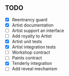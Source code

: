 ## TODO

- [x] Reentrancy guard
- [x] Artist documentation
- [ ] Artist support an interface
- [ ] Add royalty to Artist
- [x] Artist unit tests
- [x] Artist integration tests
- [ ] Workshop contract
- [ ] Paints contract
- [x] Tenderly integration
- [ ] Add reveal mechanism
